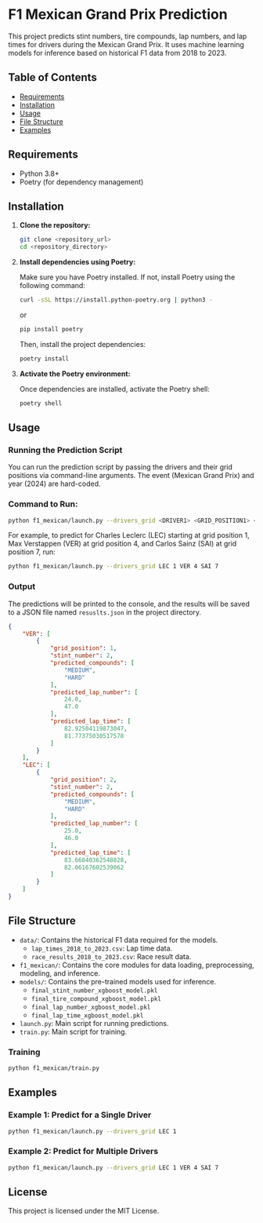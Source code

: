 
# F1 Mexican Grand Prix Prediction

This project predicts stint numbers, tire compounds, lap numbers, and lap times for drivers during the Mexican Grand Prix. It uses machine learning models for inference based on historical F1 data from 2018 to 2023.

## Table of Contents
- [Requirements](#requirements)
- [Installation](#installation)
- [Usage](#usage)
- [File Structure](#file-structure)
- [Examples](#examples)

## Requirements
- Python 3.8+
- Poetry (for dependency management)

## Installation

1. **Clone the repository:**

   ```bash
   git clone <repository_url>
   cd <repository_directory>
   ```

2. **Install dependencies using Poetry:**

   Make sure you have Poetry installed. If not, install Poetry using the following command:

   ```bash
   curl -sSL https://install.python-poetry.org | python3 -
   ```

   or

   ```bash
   pip install poetry
   ```

   Then, install the project dependencies:

   ```bash
   poetry install
   ```

3. **Activate the Poetry environment:**

   Once dependencies are installed, activate the Poetry shell:

   ```bash
   poetry shell
   ```

## Usage

### Running the Prediction Script

You can run the prediction script by passing the drivers and their grid positions via command-line arguments. The event (Mexican Grand Prix) and year (2024) are hard-coded.

### Command to Run:

```bash
python f1_mexican/launch.py --drivers_grid <DRIVER1> <GRID_POSITION1> <DRIVER2> <GRID_POSITION2> ...
```

For example, to predict for Charles Leclerc (LEC) starting at grid position 1, Max Verstappen (VER) at grid position 4, and Carlos Sainz (SAI) at grid position 7, run:

```bash
python f1_mexican/launch.py --drivers_grid LEC 1 VER 4 SAI 7
```

### Output

The predictions will be printed to the console, and the results will be saved to a JSON file named `resuslts.json` in the project directory.

```json
{
    "VER": [
        {
            "grid_position": 1,
            "stint_number": 2,
            "predicted_compounds": [
                "MEDIUM",
                "HARD"
            ],
            "predicted_lap_number": [
                24.0,
                47.0
            ],
            "predicted_lap_time": [
                82.92504119873047,
                81.77375030517578
            ]
        }
    ],
    "LEC": [
        {
            "grid_position": 2,
            "stint_number": 2,
            "predicted_compounds": [
                "MEDIUM",
                "HARD"
            ],
            "predicted_lap_number": [
                25.0,
                46.0
            ],
            "predicted_lap_time": [
                83.66840362548828,
                82.06167602539062
            ]
        }
    ]
}
```

## File Structure

- `data/`: Contains the historical F1 data required for the models.
  - `lap_times_2018_to_2023.csv`: Lap time data.
  - `race_results_2018_to_2023.csv`: Race result data.
- `f1_mexican/`: Contains the core modules for data loading, preprocessing, modeling, and inference.
- `models/`: Contains the pre-trained models used for inference.
  - `final_stint_number_xgboost_model.pkl`
  - `final_tire_compound_xgboost_model.pkl`
  - `final_lap_number_xgboost_model.pkl`
  - `final_lap_time_xgboost_model.pkl`
- `launch.py`: Main script for running predictions.
- `train.py`: Main script for training.

### Training

```bash
python f1_mexican/train.py
```

## Examples

### Example 1: Predict for a Single Driver

```bash
python f1_mexican/launch.py --drivers_grid LEC 1
```

### Example 2: Predict for Multiple Drivers

```bash
python f1_mexican/launch.py --drivers_grid LEC 1 VER 4 SAI 7
```

## License
This project is licensed under the MIT License.
